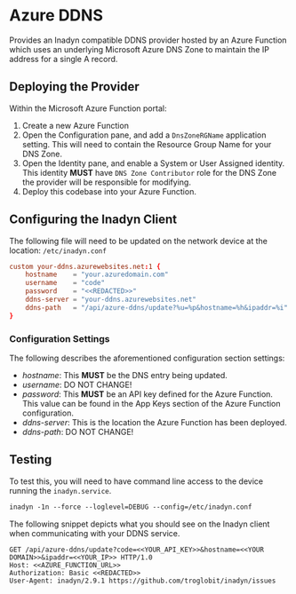 # Azure DDNS
Provides an Inadyn compatible DDNS provider hosted by an Azure Function which uses an underlying Microsoft Azure DNS Zone to maintain the IP address for a single A record.

## Deploying the Provider
Within the Microsoft Azure Function portal:
1. Create a new Azure Function
2. Open the Configuration pane, and add a `DnsZoneRGName` application setting. This will need to contain the Resource Group Name for your DNS Zone.
3. Open the Identity pane, and enable a System or User Assigned identity. This identity __MUST__ have `DNS Zone Contributor` role for the DNS Zone the provider will be responsible for modifying.
4. Deploy this codebase into your Azure Function.

## Configuring the Inadyn Client
The following file will need to be updated on the network device at the location: `/etc/inadyn.conf`

```conf
custom your-ddns.azurewebsites.net:1 {
    hostname    = "your.azuredomain.com"
    username    = "code"
    password    = "<<REDACTED>>"
    ddns-server = "your-ddns.azurewebsites.net"
    ddns-path   = "/api/azure-ddns/update?%u=%p&hostname=%h&ipaddr=%i"
}
```

### Configuration Settings
The following describes the aforementioned configuration section settings:

- _hostname_: This __MUST__ be the DNS entry being updated.
- _username_: DO NOT CHANGE!
- _password_: This __MUST__ be an API key defined for the Azure Function. This value can be found in the App Keys section of the Azure Function configuration.
- _ddns-server_: This is the location the Azure Function has been deployed.
- _ddns-path_: DO NOT CHANGE!

## Testing
To test this, you will need to have command line access to the device running the `inadyn.service`.
```txt
inadyn -1n --force --loglevel=DEBUG --config=/etc/inadyn.conf
```

The following snippet depicts what you should see on the Inadyn client when communicating with your DDNS service.
```
GET /api/azure-ddns/update?code=<<YOUR_API_KEY>>&hostname=<<YOUR DOMAIN>>&ipaddr=<<YOUR_IP>> HTTP/1.0
Host: <<AZURE_FUNCTION_URL>>
Authorization: Basic <<REDACTED>>
User-Agent: inadyn/2.9.1 https://github.com/troglobit/inadyn/issues
```
